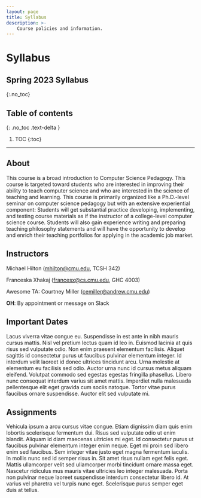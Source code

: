 ```yaml
---
layout: page
title: Syllabus
description: >-
    Course policies and information.
---
```


# Syllabus
## Spring 2023 Syllabus
{:.no_toc}

## Table of contents
{: .no_toc .text-delta }

1. TOC
{:toc}

---

## About

This course is a broad introduction to Computer Science Pedagogy.  This course is targeted toward students who are interested in improving their ability to teach computer science and who are interested in the science of teaching and learning.  This course is primarily organized like a Ph.D.-level seminar on computer science pedagogy but with an extensive experiential component: Students will get substantial practice developing, implementing, and testing course materials as if the instructor of a college-level computer science course. Students will also gain experience writing and preparing teaching philosophy statements and will have the opportunity to develop and enrich their teaching portfolios for applying in the academic job market.

## Instructors 

Michael Hilton (mhilton@cmu.edu, TCSH 342)

Franceska Xhakaj (francesx@cs.cmu.edu, GHC 4003)

Awesome TA: Courtney Miller (cemiller@andrew.cmu.edu)

**OH**: By appointment or message on Slack


## Important Dates 

Lacus viverra vitae congue eu. Suspendisse in est ante in nibh mauris cursus mattis. Nisl vel pretium lectus quam id leo in. Euismod lacinia at quis risus sed vulputate odio. Non enim praesent elementum facilisis. Aliquet sagittis id consectetur purus ut faucibus pulvinar elementum integer. Id interdum velit laoreet id donec ultrices tincidunt arcu. Urna molestie at elementum eu facilisis sed odio. Auctor urna nunc id cursus metus aliquam eleifend. Volutpat commodo sed egestas egestas fringilla phasellus. Libero nunc consequat interdum varius sit amet mattis. Imperdiet nulla malesuada pellentesque elit eget gravida cum sociis natoque. Tortor vitae purus faucibus ornare suspendisse. Auctor elit sed vulputate mi.

## Assignments

Vehicula ipsum a arcu cursus vitae congue. Etiam dignissim diam quis enim lobortis scelerisque fermentum dui. Risus sed vulputate odio ut enim blandit. Aliquam id diam maecenas ultricies mi eget. Id consectetur purus ut faucibus pulvinar elementum integer enim neque. Eget mi proin sed libero enim sed faucibus. Sem integer vitae justo eget magna fermentum iaculis. In mollis nunc sed id semper risus in. Sit amet risus nullam eget felis eget. Mattis ullamcorper velit sed ullamcorper morbi tincidunt ornare massa eget. Nascetur ridiculus mus mauris vitae ultricies leo integer malesuada. Porta non pulvinar neque laoreet suspendisse interdum consectetur libero id. At varius vel pharetra vel turpis nunc eget. Scelerisque purus semper eget duis at tellus.
